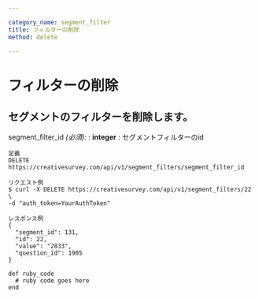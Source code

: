 ```yaml
---

category_name: segment_filter
title: フィルターの削除
method: delete

---
```


# フィルターの削除

## セグメントのフィルターを削除します。

segment_filter_id _(必須)_:
: __integer__
: セグメントフィルターのid

~~~
定義
DELETE https://creativesurvey.com/api/v1/segment_filters/segment_filter_id

リクエスト例
$ curl -X DELETE https://creativesurvey.com/api/v1/segment_filters/22 \
-d "auth_token=YourAuthToken"

レスポンス例
{
  "segment_id": 131,
  "id": 22,
  "value": "2833",
  "question_id": 1905
}

~~~

~~~
def ruby_code
  # ruby code goes here
end
~~~


